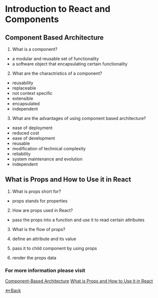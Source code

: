 # Introduction to React and Components

## Component Based Architecture

1. What is a component?

  - a modular and reusable set of functionality
  - a software object that encapsulating certain functionality

2. What are the charactristics of a component?

  - reusability
  - replaceable
  - not context specific
  - extensible
  - encapsulated
  - independent

3. What are the advantages of using component based architecture?

  - ease of deployment
  - reduced cost
  - ease of development
  - reusable
  - modification of technical complexity
  - reliability
  - system maintenance and evolution
  - independent

## What is Props and How to Use it in React

1. What is props short for?

  - props stands for properties

2. How are props used in React?

  - pass the props into a function and use it to read certain attributes

3. What is the flow of props?

  1. define an attribute and its value
  2. pass it to child component by using props
  3. render the props data


### For more information please visit

[Component-Based Architecture](https://www.tutorialspoint.com/software_architecture_design/component_based_architecture.htm)
[What is Props and How to Use it in React](https://itnext.io/what-is-props-and-how-to-use-it-in-react-da307f500da0)

[<==Back](README.md)